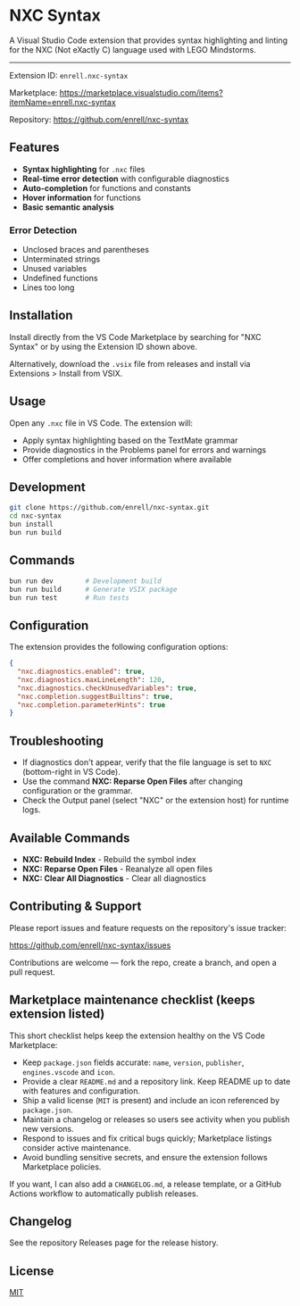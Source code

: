 # NXC Syntax

A Visual Studio Code extension that provides syntax highlighting and linting for the NXC (Not eXactly C) language used with LEGO Mindstorms.


---

Extension ID: `enrell.nxc-syntax`

Marketplace: https://marketplace.visualstudio.com/items?itemName=enrell.nxc-syntax

Repository: https://github.com/enrell/nxc-syntax


## Features

- **Syntax highlighting** for `.nxc` files
- **Real-time error detection** with configurable diagnostics
- **Auto-completion** for functions and constants
- **Hover information** for functions
- **Basic semantic analysis**

### Error Detection
- Unclosed braces and parentheses
- Unterminated strings
- Unused variables
- Undefined functions
- Lines too long

## Installation

Install directly from the VS Code Marketplace by searching for "NXC Syntax" or by using the Extension ID shown above.

Alternatively, download the `.vsix` file from releases and install via Extensions > Install from VSIX.

## Usage

Open any `.nxc` file in VS Code. The extension will:

- Apply syntax highlighting based on the TextMate grammar
- Provide diagnostics in the Problems panel for errors and warnings
- Offer completions and hover information where available

## Development

```bash
git clone https://github.com/enrell/nxc-syntax.git
cd nxc-syntax
bun install
bun run build
```

## Commands

```bash
bun run dev        # Development build
bun run build      # Generate VSIX package
bun run test       # Run tests
```

## Configuration

The extension provides the following configuration options:

```json
{
  "nxc.diagnostics.enabled": true,
  "nxc.diagnostics.maxLineLength": 120,
  "nxc.diagnostics.checkUnusedVariables": true,
  "nxc.completion.suggestBuiltins": true,
  "nxc.completion.parameterHints": true
}
```

## Troubleshooting

- If diagnostics don't appear, verify that the file language is set to `NXC` (bottom-right in VS Code).
- Use the command **NXC: Reparse Open Files** after changing configuration or the grammar.
- Check the Output panel (select "NXC" or the extension host) for runtime logs.

## Available Commands

- **NXC: Rebuild Index** - Rebuild the symbol index
- **NXC: Reparse Open Files** - Reanalyze all open files
- **NXC: Clear All Diagnostics** - Clear all diagnostics

## Contributing & Support

Please report issues and feature requests on the repository's issue tracker:

https://github.com/enrell/nxc-syntax/issues

Contributions are welcome — fork the repo, create a branch, and open a pull request.

## Marketplace maintenance checklist (keeps extension listed)

This short checklist helps keep the extension healthy on the VS Code Marketplace:

- Keep `package.json` fields accurate: `name`, `version`, `publisher`, `engines.vscode` and `icon`.
- Provide a clear `README.md` and a repository link. Keep README up to date with features and configuration.
- Ship a valid license (`MIT` is present) and include an icon referenced by `package.json`.
- Maintain a changelog or releases so users see activity when you publish new versions.
- Respond to issues and fix critical bugs quickly; Marketplace listings consider active maintenance.
- Avoid bundling sensitive secrets, and ensure the extension follows Marketplace policies.

If you want, I can also add a `CHANGELOG.md`, a release template, or a GitHub Actions workflow to automatically publish releases.

## Changelog

See the repository Releases page for the release history.

## License

[MIT](./LICENSE)